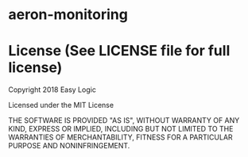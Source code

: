 # aeron-monitoring

# License (See LICENSE file for full license)

Copyright 2018 Easy Logic

Licensed under the MIT License

THE SOFTWARE IS PROVIDED "AS IS", WITHOUT WARRANTY OF ANY KIND, EXPRESS OR
IMPLIED, INCLUDING BUT NOT LIMITED TO THE WARRANTIES OF MERCHANTABILITY,
FITNESS FOR A PARTICULAR PURPOSE AND NONINFRINGEMENT.
